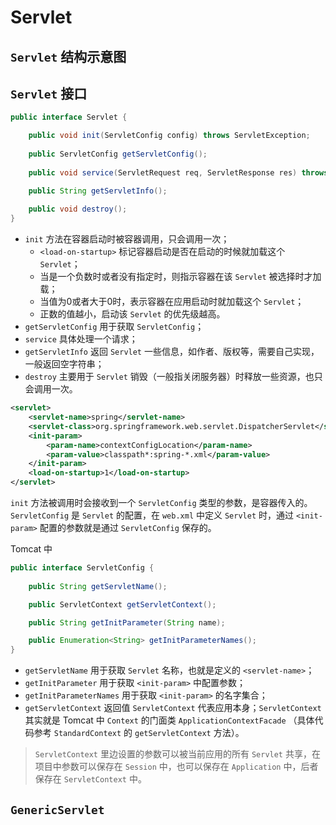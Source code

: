 # Servlet

## `Servlet` 结构示意图

## `Servlet` 接口

```java
public interface Servlet {

    public void init(ServletConfig config) throws ServletException;
    
    public ServletConfig getServletConfig();
    
    public void service(ServletRequest req, ServletResponse res) throws ServletException, IOException;

    public String getServletInfo();
    
    public void destroy();
}
```

* `init` 方法在容器启动时被容器调用，只会调用一次；
    * `<load-on-startup>` 标记容器启动是否在启动的时候就加载这个 `Servlet`；
    * 当是一个负数时或者没有指定时，则指示容器在该 `Servlet` 被选择时才加载；
    * 当值为0或者大于0时，表示容器在应用启动时就加载这个 `Servlet`；
    * 正数的值越小，启动该 `Servlet` 的优先级越高。
* `getServletConfig` 用于获取 `ServletConfig`；
* `service` 具体处理一个请求；
* `getServletInfo` 返回 `Servlet` 一些信息，如作者、版权等，需要自己实现，一般返回空字符串；
* `destroy` 主要用于 `Servlet` 销毁（一般指关闭服务器）时释放一些资源，也只会调用一次。

```xml
<servlet>
    <servlet-name>spring</servlet-name>
    <servlet-class>org.springframework.web.servlet.DispatcherServlet</servlet-class>
    <init-param>
        <param-name>contextConfigLocation</param-name>
        <param-value>classpath*:spring-*.xml</param-value>
    </init-param>
    <load-on-startup>1</load-on-startup>
</servlet>
```

`init` 方法被调用时会接收到一个 `ServletConfig` 类型的参数，是容器传入的。`ServletConfig` 是 `Servlet` 的配置，在 `web.xml` 中定义 `Servlet` 时，通过 `<init-param>` 配置的参数就是通过 `ServletConfig` 保存的。

Tomcat 中

```java
public interface ServletConfig {
    
    public String getServletName();

    public ServletContext getServletContext();

    public String getInitParameter(String name);

    public Enumeration<String> getInitParameterNames();
}
```

* `getServletName` 用于获取 `Servlet` 名称，也就是定义的 `<servlet-name>`；
* `getInitParameter` 用于获取 `<init-param>` 中配置参数；
* `getInitParameterNames` 用于获取 `<init-param>` 的名字集合；
* `getServletContext` 返回值 `ServletContext` 代表应用本身；`ServletContext` 其实就是 Tomcat 中 `Context` 的门面类 `ApplicationContextFacade` （具体代码参考 `StandardContext` 的 `getServletContext` 方法）。

> `ServletContext` 里边设置的参数可以被当前应用的所有 `Servlet` 共享，在项目中参数可以保存在 `Session` 中，也可以保存在 `Application` 中，后者保存在 `ServletContext` 中。

## `GenericServlet`



